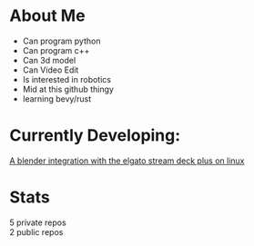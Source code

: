 # About Me

- Can program python
- Can program c++
- Can 3d model
- Can Video Edit
- Is interested in robotics
- Mid at this github thingy
- learning bevy/rust

# Currently Developing:

[A blender integration with the elgato stream deck plus on linux](https://github.com/TheStarViper/bpy_streamdeck_plus)

# Stats
5 private repos<br>
2 public repos<br>

